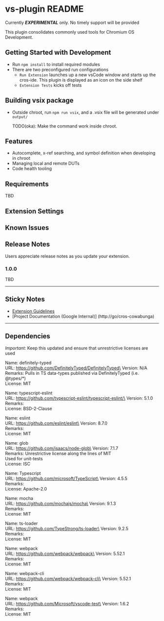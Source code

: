 # vs-plugin README

Currently ***EXPERIMENTAL*** only. No timely support will be provided

This plugin consolidates commonly used tools for Chromium OS Development.

## Getting Started with Development

* Run `npm install` to install required modules
* There are two preconfigured run configurations
  * `Run Extension` launches up a new vsCode window and starts up the cros-ide. This plugin is displayed as an icon on the side shelf
  * `Extension Tests` kicks off tests

## Building vsix package

* Outside chroot, run `npm run vsix`, and a .vsix file will be generated under `output/`

  TODO(oka): Make the command work inside chroot.

## Features

* Autocomplete, x-ref searching, and symbol definition when developing in chroot
* Managing local and remote DUTs
* Code health tooling

## Requirements

TBD

## Extension Settings

## Known Issues


## Release Notes

Users appreciate release notes as you update your extension.

### 1.0.0

TBD

-----------------------------------------------------------------------------------------------------------
## Sticky Notes

* [Extension Guidelines](https://code.visualstudio.com/api/references/extension-guidelines)
* [Project Documentation (Google Internal)]
(http://go/cros-cowabunga)

-----------------------------------------------------------------------------------------------------------
## Dependencies

*Important:* Keep this updated and ensure that unrestrictive
licenses are used

Name: definitely-typed\
URL: https://github.com/DefinitelyTyped/DefinitelyTyped\
Version: N/A\
Remarks: Pulls in TS data-types published via DefinitelyTyped (i.e. @types/*)\
License: MIT

Name: typescript-eslint\
URL: https://github.com/typescript-eslint/typescript-eslint/\
Version: 5.1.0\
Remarks:\
License: BSD-2-Clause

Name: eslint\
URL: https://github.com/eslint/eslint\
Version: 8.7.0\
Remarks:\
License: MIT

Name: glob\
URL: https://github.com/isaacs/node-glob\
Version: 7.1.7\
Remarks: Unrestrictive license along the lines of MIT\
Used for unit-tests\
License: ISC

Name: Typescript\
URL: https://github.com/microsoft/TypeScript\
Version: 4.5.5\
Remarks:\
License: Apache-2.0

Name: mocha\
URL: https://github.com/mochajs/mocha\
Version: 9.1.3\
Remarks:\
License: MIT

Name: ts-loader\
URL: https://github.com/TypeStrong/ts-loader\
Version: 9.2.5\
Remarks:\
License: MIT

Name: webpack\
URL: https://github.com/webpack/webpack\
Version: 5.52.1\
Remarks:\
License: MIT

Name: webpack-cli\
URL: https://github.com/webpack/webpack-cli\
Version: 5.52.1\
Remarks:\
License: MIT

Name: webpack\
URL: https://github.com/Microsoft/vscode-test\
Version: 1.6.2\
Remarks:\
License: MIT
